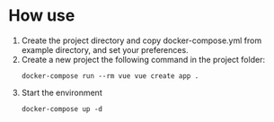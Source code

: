 How use
=======

1. Create the project directory and copy docker-compose.yml from example directory, and set your preferences.
2. Create a new project the following command in the project folder:
    ```
    docker-compose run --rm vue vue create app .
    ```
3. Start the environment
    ```
    docker-compose up -d
    ```
